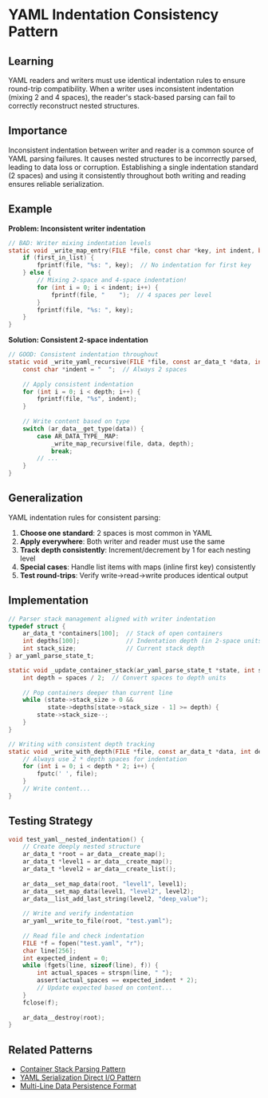 # YAML Indentation Consistency Pattern

## Learning
YAML readers and writers must use identical indentation rules to ensure round-trip compatibility. When a writer uses inconsistent indentation (mixing 2 and 4 spaces), the reader's stack-based parsing can fail to correctly reconstruct nested structures.

## Importance
Inconsistent indentation between writer and reader is a common source of YAML parsing failures. It causes nested structures to be incorrectly parsed, leading to data loss or corruption. Establishing a single indentation standard (2 spaces) and using it consistently throughout both writing and reading ensures reliable serialization.

## Example
**Problem: Inconsistent writer indentation**
```c
// BAD: Writer mixing indentation levels
static void _write_map_entry(FILE *file, const char *key, int indent, bool first_in_list) {
    if (first_in_list) {
        fprintf(file, "%s: ", key);  // No indentation for first key
    } else {
        // Mixing 2-space and 4-space indentation!
        for (int i = 0; i < indent; i++) {
            fprintf(file, "    ");  // 4 spaces per level
        }
        fprintf(file, "%s: ", key);
    }
}
```

**Solution: Consistent 2-space indentation**
```c
// GOOD: Consistent indentation throughout
static void _write_yaml_recursive(FILE *file, const ar_data_t *data, int depth) {
    const char *indent = "  ";  // Always 2 spaces
    
    // Apply consistent indentation
    for (int i = 0; i < depth; i++) {
        fprintf(file, "%s", indent);
    }
    
    // Write content based on type
    switch (ar_data__get_type(data)) {
        case AR_DATA_TYPE__MAP:
            _write_map_recursive(file, data, depth);
            break;
        // ...
    }
}
```

## Generalization
YAML indentation rules for consistent parsing:
1. **Choose one standard**: 2 spaces is most common in YAML
2. **Apply everywhere**: Both writer and reader must use the same
3. **Track depth consistently**: Increment/decrement by 1 for each nesting level
4. **Special cases**: Handle list items with maps (inline first key) consistently
5. **Test round-trips**: Verify write→read→write produces identical output

## Implementation
```c
// Parser stack management aligned with writer indentation
typedef struct {
    ar_data_t *containers[100];  // Stack of open containers
    int depths[100];             // Indentation depth (in 2-space units)
    int stack_size;              // Current stack depth
} ar_yaml_parse_state_t;

static void _update_container_stack(ar_yaml_parse_state_t *state, int spaces) {
    int depth = spaces / 2;  // Convert spaces to depth units
    
    // Pop containers deeper than current line
    while (state->stack_size > 0 && 
           state->depths[state->stack_size - 1] >= depth) {
        state->stack_size--;
    }
}

// Writing with consistent depth tracking
static void _write_with_depth(FILE *file, const ar_data_t *data, int depth) {
    // Always use 2 * depth spaces for indentation
    for (int i = 0; i < depth * 2; i++) {
        fputc(' ', file);
    }
    // Write content...
}
```

## Testing Strategy
```c
void test_yaml__nested_indentation() {
    // Create deeply nested structure
    ar_data_t *root = ar_data__create_map();
    ar_data_t *level1 = ar_data__create_map();
    ar_data_t *level2 = ar_data__create_list();
    
    ar_data__set_map_data(root, "level1", level1);
    ar_data__set_map_data(level1, "level2", level2);
    ar_data__list_add_last_string(level2, "deep_value");
    
    // Write and verify indentation
    ar_yaml__write_to_file(root, "test.yaml");
    
    // Read file and check indentation
    FILE *f = fopen("test.yaml", "r");
    char line[256];
    int expected_indent = 0;
    while (fgets(line, sizeof(line), f)) {
        int actual_spaces = strspn(line, " ");
        assert(actual_spaces == expected_indent * 2);
        // Update expected based on content...
    }
    fclose(f);
    
    ar_data__destroy(root);
}
```

## Related Patterns
- [Container Stack Parsing Pattern](container-stack-parsing-pattern.md)
- [YAML Serialization Direct I/O Pattern](yaml-serialization-direct-io-pattern.md)
- [Multi-Line Data Persistence Format](multi-line-data-persistence-format.md)